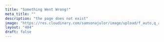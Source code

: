 ```yaml
---
title: "Something Went Wrong!"
meta_title: ""
description: "the page does not exist"
image: "https://res.cloudinary.com/samsonajulor/image/upload/f_auto,q_auto/v1/algofanatics_assets/assets/y0t4qxiwxeuv7nehf9nr"
layout: "404"
draft: false
---
```

